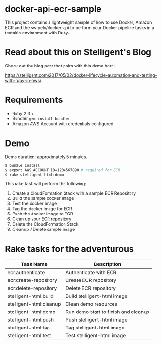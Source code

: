 # docker-api-ecr-sample

This project contains a lightweight sample of how to use Docker, Amazon ECR and the swipely/docker-api to perform your Docker pipeline tasks in a testable environment with Ruby.

# Read about this on Stelligent's Blog
Check out the blog post that pairs with this demo here:

https://stelligent.com/2017/05/02/docker-lifecycle-automation-and-testing-with-ruby-in-aws/

# Requirements
* Ruby 2.3 +
* Bundler `gem install bundler`
* Amazon AWS Account with credentials configured

# Demo
Demo duration: approximately 5 minutes.

```bash
$ bundle install
$ export AWS_ACCOUNT_ID=1234567890 # required for ECR
$ rake stelligent-html:demo
```

This rake task will perform the following:
1. Create a CloudFormation Stack with a sample ECR Repository
2. Build the sample docker image
3. Test the docker image
4. Tag the docker image for ECR
5. Push the docker image to ECR
6. Clean up your ECR repository
7. Delete the CloudFormation Stack
8. Cleanup / Delete sample image

# Rake tasks for the adventurous

| Task Name | Description |
|-----------|-------------|
| ecr:authenticate         | Authenticate with ECR |
| ecr:create-repository    | Create ECR repository |
| ecr:delete-repository    | Delete ECR repository |
| stelligent-html:build    | Build stelligent-html image |
| stelligent-html:cleanup  | Clean demo resources |
| stelligent-html:demo     | Run demo start to finish and cleanup |
| stelligent-html:push     | Push stelligent-html image |
| stelligent-html:tag      | Tag stelligent-html image |
| stelligent-html:test     | Test stelligent-html image |
